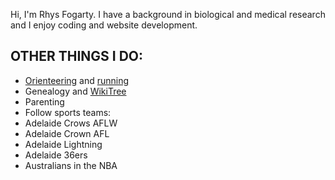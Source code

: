 Hi, I'm Rhys Fogarty. I have a background in biological and medical research and I enjoy coding and website development.

 OTHER THINGS I DO:
 --
 * [Orienteering](https://www.sa.orienteering.asn.au/ "Orienteering SA") and [running](https://www.strava.com/athletes/8903261 "Rhys's Strava profile")
 * Genealogy and [WikiTree](https://www.wikitree.com/wiki/Fogarty-342 "Rhys's WikiTree profile")
 * Parenting
 * Follow sports teams:
  * Adelaide Crows AFLW
  * Adelaide Crown AFL
  * Adelaide Lightning
  * Adelaide 36ers
  * Australians in the NBA
  

<!---
rhysfog/rhysfog is a ✨ special ✨ repository because its `README.md` (this file) appears on your GitHub profile.
You can click the Preview link to take a look at your changes.
--->

